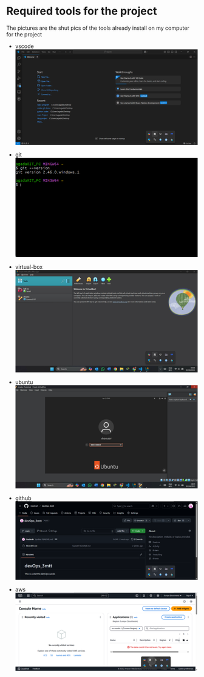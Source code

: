 # Required tools for the project

The pictures are the shut pics of the tools already install on my computer for the project

- vscode
![aws account setup](image/vscode-pics.jpg "San Juan Mountains") 

- git
![aws account setup](image/git-pics.png "San Juan Mountains")

- virtual-box
![aws account setup](image/virtualBox.jpg "San Juan Mountains")

- ubuntu
![aws account setup](image/Ubuntu.jpg "San Juan Mountains")

- github
![aws account setup](image/github-pics.png "San Juan Mountains")

 - aws
![aws account setup](image/aws.png "San Juan Mountains")











